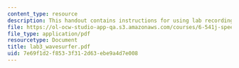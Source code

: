 ```yaml
---
content_type: resource
description: This handout contains instructions for using lab recording equipment.
file: https://ol-ocw-studio-app-qa.s3.amazonaws.com/courses/6-541j-speech-communication-spring-2004/7e69f1d2f8533f312d63ebe9a4d7e008_lab3_wavesurfer.pdf
file_type: application/pdf
resourcetype: Document
title: lab3_wavesurfer.pdf
uid: 7e69f1d2-f853-3f31-2d63-ebe9a4d7e008
---
```

